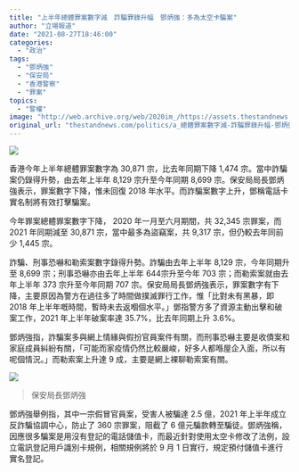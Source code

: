 ```yaml
---
title: "上半年總體罪案數字減　詐騙罪錄升幅　鄧炳強：多為太空卡騙案"
author: "立場報道"
date: "2021-08-27T18:46:00"
categories:
  - "政治"
tags:
  - "鄧炳強"
  - "保安局"
  - "香港警察"
  - "罪案"
topics:
  - "警權"
image: "http://web.archive.org/web/2020im_/https://assets.thestandnews.com/media/photos/17-19.png"
original_url: "thestandnews.com/politics/a_總體罪案數字減-詐騙罪錄升幅-鄧炳強多為太空卡騙案"
---
```

![](http://web.archive.org/web/2020im_/https://assets.thestandnews.com/media/photos/17-19.png)

香港今年上半年總體罪案數字為 30,871 宗，比去年同期下降 1,474 宗。當中詐騙案仍錄得升勢，由去年上半年 8,129 宗升至今年同期 8,699 宗。保安局局長鄧炳強表示，罪案數字下降，惟未回復 2018 年水平。而詐騙案數字上升，鄧稱電話卡實名制將有效打擊騙案。

今年罪案總體罪案數字下降， 2020 年一月至六月期間，共 32,345 宗罪案，而 2021 年同期減至 30,871 宗，當中最多為盜竊案，共 9,317 宗，但仍較去年同前少 1,445 宗。

詐騙、刑事恐嚇和勒索案數字錄得升勢。詐騙由去年上半年 8,129 宗，今年同期升至 8,699 宗；刑事恐嚇亦由去年上半年 644宗升至今年 703 宗；而勒索案就由去年上半年 373 宗升至今年同期 707 宗。保安局局長鄧炳強表示，罪案數字有下降，主要原因為警方在過往多了時間做撲滅罪行工作，惟「比對未有黑暴，即 2018 年上半年嘅時間，暫時未去返嗰個水平。」鄧指警方多了資源主動出擊和破案工作，2021 年上半年破案率達 35.7%，比去年同期上升 3.6%。

鄧炳強指，詐騙案多與網上情緣與假扮官員案件有關，而刑事恐嚇主要是收債案和家庭成員糾紛有關，「可能而家疫情仍然比較嚴峻，好多人都喺屋企入面，所以有呢個情況。」而勒索案上升達 9 成，主要是網上裸聊勒索案有關。

![](http://web.archive.org/web/2020im_/https://assets.thestandnews.com/media/photos/PKTANG_1.jpg)
> 保安局長鄧炳強

鄧炳強舉例指，其中一宗假冒官員案，受害人被騙達 2.5 億，2021 年上半年成立反詐騙協調中心，防止了 360 宗罪案，阻截了 6 億元騙款轉至騙徒。鄧炳強稱，因應很多騙案是用沒有登記的電話儲值卡，而最近針對使用太空卡修改了法例，設立電訊登記用戶識別卡規例，相關規例將於 9 月 1 日實行，規定預付儲值卡進行實名登記。